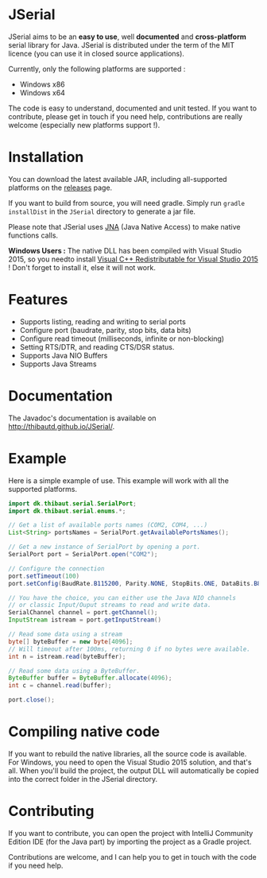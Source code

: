 # JSerial

JSerial aims to be an **easy to use**, well **documented** and **cross-platform** serial library for Java. JSerial is distributed under the term of the MIT licence (you can use it in closed source applications).

Currently, only the following platforms are supported :

* Windows x86
* Windows x64

The code is easy to understand, documented and unit tested. If you want to contribute, please get in touch if you need help, contributions are really welcome (especially new platforms support !).

# Installation

You can download the latest available JAR, including all-supported platforms on the [releases](https://github.com/thibautd/JSerial/releases) page.

If you want to build from source, you will need gradle. Simply run ``gradle installDist`` in the ``JSerial`` directory to generate a jar file.

Please note that JSerial uses [JNA](https://github.com/java-native-access/jna) (Java Native Access) to make native functions calls.

**Windows Users :** The native DLL has been compiled with Visual Studio 2015, so you needto install [Visual C++ Redistributable for Visual Studio 2015](https://www.microsoft.com/en-US/download/details.aspx?id=48145) ! Don't forget to install it, else it will not work.

# Features

* Supports listing, reading and writing to serial ports
* Configure port (baudrate, parity, stop bits, data bits)
* Configure read timeout (milliseconds, infinite or non-blocking)
* Setting RTS/DTR, and reading CTS/DSR status.
* Supports Java NIO Buffers
* Supports Java Streams

# Documentation

The Javadoc's documentation is available on http://thibautd.github.io/JSerial/.

# Example

Here is a simple example of use. This example will work with all the supported platforms.

``` java
import dk.thibaut.serial.SerialPort;
import dk.thibaut.serial.enums.*;

// Get a list of available ports names (COM2, COM4, ...)
List<String> portsNames = SerialPort.getAvailablePortsNames();

// Get a new instance of SerialPort by opening a port.
SerialPort port = SerialPort.open("COM2");

// Configure the connection
port.setTimeout(100)
port.setConfig(BaudRate.B115200, Parity.NONE, StopBits.ONE, DataBits.B8);

// You have the choice, you can either use the Java NIO channels
// or classic Input/Ouput streams to read and write data.
SerialChannel channel = port.getChannel();
InputStream istream = port.getInputStream()

// Read some data using a stream
byte[] byteBuffer = new byte[4096];
// Will timeout after 100ms, returning 0 if no bytes were available.
int n = istream.read(byteBuffer);

// Read some data using a ByteBuffer.
ByteBuffer buffer = ByteBuffer.allocate(4096);
int c = channel.read(buffer);

port.close();
```

# Compiling native code

If you want to rebuild the native libraries, all the source code is available. For Windows, you need to open the Visual Studio 2015 solution, and that's all. When you'll build the project, the output DLL will automatically be copied into the correct folder in the JSerial directory.

# Contributing

If you want to contribute, you can open the project with IntelliJ Community Edition IDE (for the Java part) by importing the project as a Gradle project.

Contributions are welcome, and I can help you to get in touch with the code if you need help.